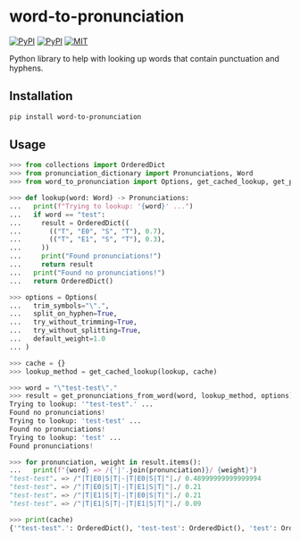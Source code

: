 # word-to-pronunciation

[![PyPI](https://img.shields.io/pypi/v/word-to-pronunciation.svg)](https://pypi.python.org/pypi/word-to-pronunciation)
[![PyPI](https://img.shields.io/pypi/pyversions/word-to-pronunciation.svg)](https://pypi.python.org/pypi/word-to-pronunciation)
[![MIT](https://img.shields.io/github/license/stefantaubert/sentence2pronunciation.svg)](LICENSE)

Python library to help with looking up words that contain punctuation and hyphens.

## Installation

```sh
pip install word-to-pronunciation
```

## Usage

```python
>>> from collections import OrderedDict
>>> from pronunciation_dictionary import Pronunciations, Word
>>> from word_to_pronunciation import Options, get_cached_lookup, get_pronunciations_from_word

>>> def lookup(word: Word) -> Pronunciations:
...   print(f"Trying to lookup: '{word}' ...")
...   if word == "test":
...     result = OrderedDict((
...       (("T", "E0", "S", "T"), 0.7),
...       (("T", "E1", "S", "T"), 0.3),
...     ))
...     print("Found pronunciations!")
...     return result
...   print("Found no pronunciations!")
...   return OrderedDict()

>>> options = Options(
...   trim_symbols="\".",
...   split_on_hyphen=True,
...   try_without_trimming=True,
...   try_without_splitting=True,
...   default_weight=1.0
... )

>>> cache = {}
>>> lookup_method = get_cached_lookup(lookup, cache)

>>> word = "\"test-test\"."
>>> result = get_pronunciations_from_word(word, lookup_method, options)
Trying to lookup: '"test-test".' ...
Found no pronunciations!
Trying to lookup: 'test-test' ...
Found no pronunciations!
Trying to lookup: 'test' ...
Found pronunciations!

>>> for pronunciation, weight in result.items():
...   print(f"{word} => /{'|'.join(pronunciation)}/ {weight}")
"test-test". => /"|T|E0|S|T|-|T|E0|S|T|"|./ 0.48999999999999994
"test-test". => /"|T|E0|S|T|-|T|E1|S|T|"|./ 0.21
"test-test". => /"|T|E1|S|T|-|T|E0|S|T|"|./ 0.21
"test-test". => /"|T|E1|S|T|-|T|E1|S|T|"|./ 0.09

>>> print(cache)
{'"test-test".': OrderedDict(), 'test-test': OrderedDict(), 'test': OrderedDict([(('T', 'E0', 'S', 'T'), 0.7), (('T', 'E1', 'S', 'T'), 0.3)])}
```
